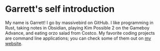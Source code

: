 # Garrett's self introduction

My name is Garrett! I go by massivebird on GitHub. I like programming in Rust, taking notes in Obsidian, playing Kim Possible 2 on the Gameboy Advance, and eating orzo salad from Costco. My favorite coding projects are command line applications; you can check some of them out on [my website](https://massivebird.github.io/about-me).
